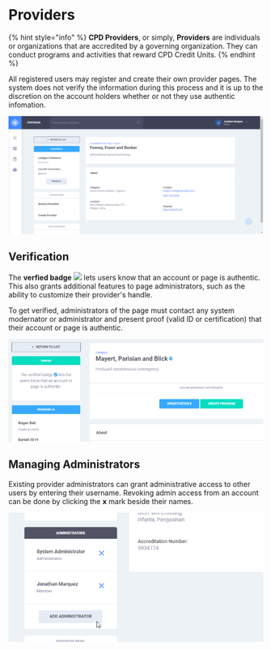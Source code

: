 # Providers

{% hint style="info" %}
**CPD Providers**, or simply, **Providers** are individuals or organizations that are accredited by a governing organization. They can conduct programs and activities that reward CPD Credit Units.
{% endhint %}

All registered users may register and create their own provider pages. The system does not verify the information during this process and it is up to the discretion on the account holders whether or not they use authentic infomation.

![](../.gitbook/assets/providers-view%20%281%29.png)

## Verification

The **verfied badge** ![](https://github.com/GerardBalaoro/CPDTrack/tree/d4b2778d924fa4dafaef76fc38509639ef30c3ce/assets/fa-check-circle-b%20%281%29.png) lets users know that an account or page is authentic. This also grants additional features to page administrators, such as the ability to customize their provider's handle.

To get verified, administrators of the page must contact any system modernator or administrator and present proof \(valid ID or certification\) that their account or page is authentic.

![](../.gitbook/assets/providers-verify%20%281%29.png)

## Managing Administrators   <a id="administrators"></a>

Existing provider administrators can grant administrative access to other users by entering their username. Revoking admin access from an account can be done by clicking the **x** mark beside their names.

![](../.gitbook/assets/providers-admin%20%281%29.png)

